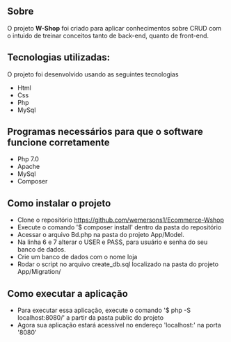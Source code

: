 ## Sobre
O projeto **W-Shop** foi criado para aplicar conhecimentos sobre CRUD com o intuido de treinar conceitos tanto de back-end, quanto de front-end.

## Tecnologias utilizadas:
O projeto foi desenvolvido usando as seguintes tecnologias
- Html
- Css
- Php
- MySql

## Programas necessários para que o software funcione corretamente
- Php 7.0
- Apache
- MySql
- Composer

## Como instalar o projeto

- Clone o repositório https://github.com/wemersons1/Ecommerce-Wshop
- Execute o comando '$ composer install' dentro da pasta do repositório
- Acessar o arquivo Bd.php na pasta do projeto App/Model.
- Na linha 6 e 7 alterar o USER e PASS, para usuário e senha do seu banco de dados.
- Crie um banco de dados com o nome loja
- Rodar o script no arquivo create_db.sql localizado na pasta do projeto App/Migration/

## Como executar a aplicação

- Para executar essa aplicação, execute o comando '$ php -S localhost:8080/' a partir da pasta public do projeto
- Agora sua aplicação estará acessível no endereço 'localhost:' na porta '8080'

